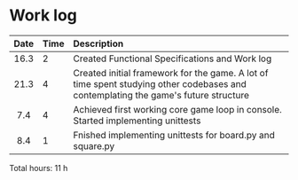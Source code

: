 # Work log

| Date | Time | Description |
| :----:|:-----| :-----|
| 16.3 | 2 | Created Functional Specifications and Work log |
| 21.3 | 4 | Created initial framework for the game. A lot of time spent studying other codebases and contemplating the game's future structure |
| 7.4 | 4 | Achieved first working core game loop in console. Started implementing unittests |
| 8.4 | 1 | Fnished implementing unittests for board.py and square.py |

Total hours: 11 h
